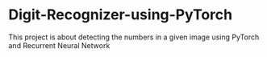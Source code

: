 # Digit-Recognizer-using-PyTorch
This project is about detecting the numbers in a given image using PyTorch and Recurrent Neural Network
